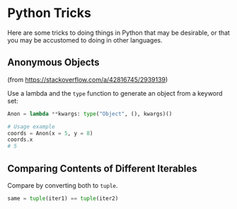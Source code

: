 # Python Tricks
Here are some tricks to doing things in Python that may be desirable, or that you may be accustomed to doing in other languages.

## Anonymous Objects
(from https://stackoverflow.com/a/42816745/2939139)

Use a lambda and the `type` function to generate an object from a keyword set:

``` Python
Anon = lambda **kwargs: type("Object", (), kwargs)()

# Usage example
coords = Anon(x = 5, y = 8)
coords.x
# 5
```

## Comparing Contents of Different Iterables
Compare by converting both to `tuple`.

```Python
same = tuple(iter1) == tuple(iter2)
```
